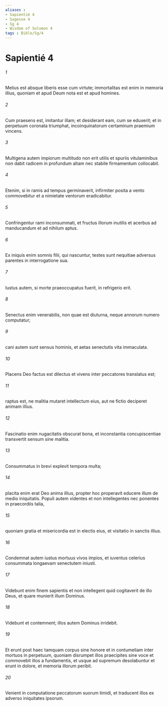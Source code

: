 ```yaml
---
aliases : 
- Sapientié 4
- Sagesse 4
- Sg 4
- Wisdom of Solomon 4
tags : Bible/Sg/4
---
```


# Sapientié 4

###### 1
Melius est absque liberis esse cum virtute; immortalitas est enim in memoria illius, quoniam et apud Deum nota est et apud homines.
###### 2
Cum praesens est, imitantur illam; et desiderant eam, cum se eduxerit; et in perpetuum coronata triumphat, incoinquinatorum certaminum praemium vincens.
###### 3
Multigena autem impiorum multitudo non erit utilis et spuriis vitulaminibus non dabit radicem in profundum altam nec stabile firmamentum collocabit.
###### 4
Etenim, si in ramis ad tempus germinaverit, infirmiter posita a vento commovebitur et a nimietate ventorum eradicabitur.
###### 5
Confringentur rami inconsummati, et fructus illorum inutilis et acerbus ad manducandum et ad nihilum aptus.
###### 6
Ex iniquis enim somnis filii, qui nascuntur, testes sunt nequitiae adversus parentes in interrogatione sua.
###### 7
Iustus autem, si morte praeoccupatus fuerit, in refrigerio erit.
###### 8
Senectus enim venerabilis, non quae est diuturna, neque annorum numero computatur;
###### 9
cani autem sunt sensus hominis, et aetas senectutis vita immaculata.
###### 10
Placens Deo factus est dilectus et vivens inter peccatores translatus est;
###### 11
raptus est, ne malitia mutaret intellectum eius, aut ne fictio deciperet animam illius.
###### 12
Fascinatio enim nugacitatis obscurat bona, et inconstantia concupiscentiae transvertit sensum sine malitia.
###### 13
Consummatus in brevi explevit tempora multa;
###### 14
placita enim erat Deo anima illius, propter hoc properavit educere illum de medio iniquitatis. Populi autem videntes et non intellegentes nec ponentes in praecordiis talia,
###### 15
quoniam gratia et misericordia est in electis eius, et visitatio in sanctis illius.
###### 16
Condemnat autem iustus mortuus vivos impios, et iuventus celerius consummata longaevam senectutem iniusti.
###### 17
Videbunt enim finem sapientis et non intellegent quid cogitaverit de illo Deus, et quare munierit illum Dominus.
###### 18
Videbunt et contemnent; illos autem Dominus irridebit.
###### 19
Et erunt post haec tamquam corpus sine honore et in contumeliam inter mortuos in perpetuum, quoniam disrumpet illos praecipites sine voce et commovebit illos a fundamentis, et usque ad supremum desolabuntur et erunt in dolore, et memoria illorum peribit.
###### 20
Venient in computatione peccatorum suorum timidi, et traducent illos ex adverso iniquitates ipsorum.
